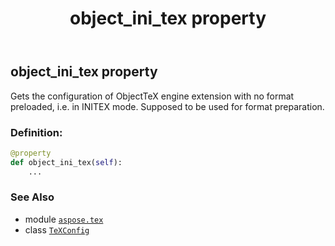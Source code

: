 ﻿---
title: object_ini_tex property
second_title: Aspose.TeX for Python via .NET API References
description: 
type: docs
weight: 40
url: /python-net/aspose.tex/texconfig/object_ini_tex/
is_root: false
---

## object_ini_tex property


Gets the configuration of ObjectTeX engine extension with no format preloaded, i.e. in INITEX mode.
Supposed to be used for format preparation.
### Definition:
```python
@property
def object_ini_tex(self):
    ...
```

### See Also
* module [`aspose.tex`](../../)
* class [`TeXConfig`](/tex/python-net/aspose.tex/texconfig)
